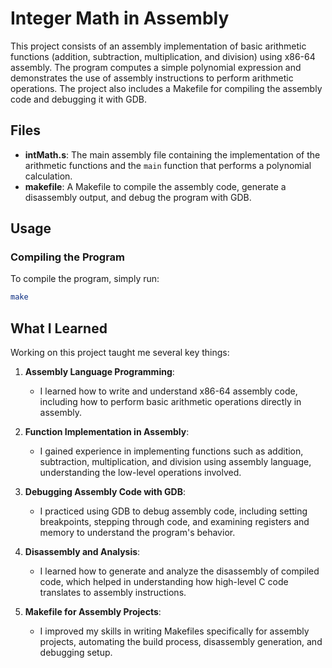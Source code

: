 # Integer Math in Assembly

This project consists of an assembly implementation of basic arithmetic functions (addition, subtraction, multiplication, and division) using x86-64 assembly. The program computes a simple polynomial expression and demonstrates the use of assembly instructions to perform arithmetic operations. The project also includes a Makefile for compiling the assembly code and debugging it with GDB.

## Files

- **intMath.s**: The main assembly file containing the implementation of the arithmetic functions and the `main` function that performs a polynomial calculation.
- **makefile**: A Makefile to compile the assembly code, generate a disassembly output, and debug the program with GDB.

## Usage

### Compiling the Program

To compile the program, simply run:

```bash
make
```
## What I Learned

Working on this project taught me several key things:

1. **Assembly Language Programming**:
   - I learned how to write and understand x86-64 assembly code, including how to perform basic arithmetic operations directly in assembly.

2. **Function Implementation in Assembly**:
   - I gained experience in implementing functions such as addition, subtraction, multiplication, and division using assembly language, understanding the low-level operations involved.

3. **Debugging Assembly Code with GDB**:
   - I practiced using GDB to debug assembly code, including setting breakpoints, stepping through code, and examining registers and memory to understand the program's behavior.

4. **Disassembly and Analysis**:
   - I learned how to generate and analyze the disassembly of compiled code, which helped in understanding how high-level C code translates to assembly instructions.

5. **Makefile for Assembly Projects**:
   - I improved my skills in writing Makefiles specifically for assembly projects, automating the build process, disassembly generation, and debugging setup.

